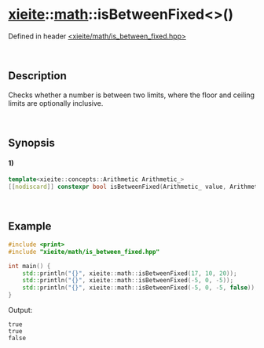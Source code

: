 # [xieite](../../xieite.md)\:\:[math](../../math.md)\:\:isBetweenFixed\<\>\(\)
Defined in header [<xieite/math/is_between_fixed.hpp>](../../../include/xieite/math/is_between_fixed.hpp)

&nbsp;

## Description
Checks whether a number is between two limits, where the floor and ceiling limits are optionally inclusive.

&nbsp;

## Synopsis
#### 1)
```cpp
template<xieite::concepts::Arithmetic Arithmetic_>
[[nodiscard]] constexpr bool isBetweenFixed(Arithmetic_ value, Arithmetic_ limit1, Arithmetic_ limit2, bool floorInclusive = true, bool ceilingInclusive = true) noexcept;
```

&nbsp;

## Example
```cpp
#include <print>
#include "xieite/math/is_between_fixed.hpp"

int main() {
    std::println("{}", xieite::math::isBetweenFixed(17, 10, 20));
    std::println("{}", xieite::math::isBetweenFixed(-5, 0, -5));
    std::println("{}", xieite::math::isBetweenFixed(-5, 0, -5, false));
}
```
Output:
```
true
true
false
```
